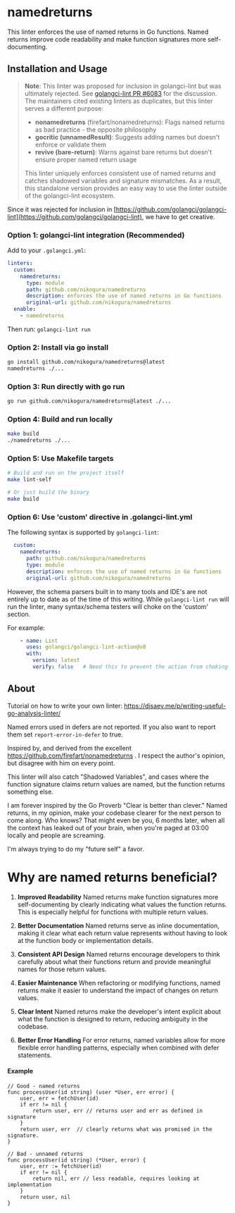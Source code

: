 # namedreturns

This linter enforces the use of named returns in Go functions. Named returns improve code readability and make function signatures more self-documenting.

## Installation and Usage

> **Note**: This linter was proposed for inclusion in golangci-lint but was ultimately rejected. See [golangci-lint PR #6083](https://github.com/golangci/golangci-lint/pull/6083) for the discussion. The maintainers cited existing linters as duplicates, but this linter serves a different purpose:
>
> - **nonamedreturns** (firefart/nonamedreturns): Flags named returns as bad practice - the opposite philosophy
> - **gocritic (unnamedResult)**: Suggests adding names but doesn't enforce or validate them
> - **revive (bare-return)**: Warns against bare returns but doesn't ensure proper named return usage
>
> This linter uniquely enforces consistent use of named returns and catches shadowed variables and signature mismatches. As a result, this standalone version provides an easy way to use the linter outside of the golangci-lint ecosystem.

Since it was rejected for inclusion in [https://github.com/golangci/golangci-lint](https://github.com/golangci/golangci-lint), we have to get creative.

### Option 1: golangci-lint integration (Recommended)
Add to your `.golangci.yml`:
```yaml
linters:
  custom:
    namedreturns:
      type: module
      path: github.com/nikogura/namedreturns
      description: enforces the use of named returns in Go functions
      original-url: github.com/nikogura/namedreturns
  enable:
    - namedreturns
```

Then run: `golangci-lint run`

### Option 2: Install via go install
```bash
go install github.com/nikogura/namedreturns@latest
namedreturns ./...
```

### Option 3: Run directly with go run
```bash
go run github.com/nikogura/namedreturns@latest ./...
```

### Option 4: Build and run locally
```bash
make build
./namedreturns ./...
```

### Option 5: Use Makefile targets
```bash
# Build and run on the project itself
make lint-self

# Or just build the binary
make build
```

### Option 6: Use 'custom' directive in .golangci-lint.yml
The following syntax is supported by `golangci-lint`:

```yaml
  custom:
    namedreturns:
      path: github.com/nikogura/namedreturns
      type: module
      description: enforces the use of named returns in Go functions
      original-url: github.com/nikogura/namedreturns
```

However, the schema parsers built in to many tools and IDE's are not entirely up to date as of the time of this writing. While `golangci-lint run` will run the linter, many syntax/schema testers will choke on the 'custom' section.

For example:
```yaml
    - name: Lint
      uses: golangci/golangci-lint-action@v8
      with:
        version: latest
        verify: false   # Need this to prevent the action from choking on the 'custom' section.
```

## About

Tutorial on how to write your own linter:
https://disaev.me/p/writing-useful-go-analysis-linter/

Named errors used in defers are not reported. If you also want to report them set `report-error-in-defer` to true.

Inspired by, and derived from the excellent https://github.com/firefart/nonamedreturns .  I respect the author's opinion, but disagree with him on every point.

This linter will also catch "Shadowed Variables", and cases where the function signature claims return values are named, but the function returns something else.

I am forever inspired by the Go Proverb "Clear is better than clever."  Named returns, in my opinion, make your codebase clearer for the next person to come along.  Who knows?  That might even be you, 6 months later, when all the context has leaked out of your brain, when you're paged at 03:00 locally and people are screaming.

I'm always trying to do my "future self" a favor.

# Why are named returns beneficial?

1. **Improved Readability**
   Named returns make function signatures more self-documenting by clearly indicating what values the function returns. This is especially helpful for functions with multiple return values.

2. **Better Documentation**
   Named returns serve as inline documentation, making it clear what each return value represents without having to look at the function body or implementation details.

3. **Consistent API Design**
   Named returns encourage developers to think carefully about what their functions return and provide meaningful names for those return values.

4. **Easier Maintenance**
   When refactoring or modifying functions, named returns make it easier to understand the impact of changes on return values.

5. **Clear Intent**
   Named returns make the developer's intent explicit about what the function is designed to return, reducing ambiguity in the codebase.

6. **Better Error Handling**
   For error returns, named variables allow for more flexible error handling patterns, especially when combined with defer statements.

#### Example
```golang
// Good - named returns
func processUser(id string) (user *User, err error) {
    user, err = fetchUser(id)
    if err != nil {
        return user, err // returns user and err as defined in signature
    }
    return user, err  // clearly returns what was promised in the signature.
}

// Bad - unnamed returns
func processUser(id string) (*User, error) {
    user, err := fetchUser(id)
    if err != nil {
        return nil, err // less readable, requires looking at implementation
    }
    return user, nil
}
```
